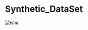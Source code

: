 # Synthetic_DataSet
![isha](https://github.com/user-attachments/assets/cfeeb5c4-37b9-46ce-a226-a5c8deefe613)

